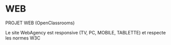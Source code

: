 # WEB

PROJET WEB (OpenClassrooms)

Le site WebAgency est responsive (TV, PC, MOBILE, TABLETTE) et respecte les normes W3C
